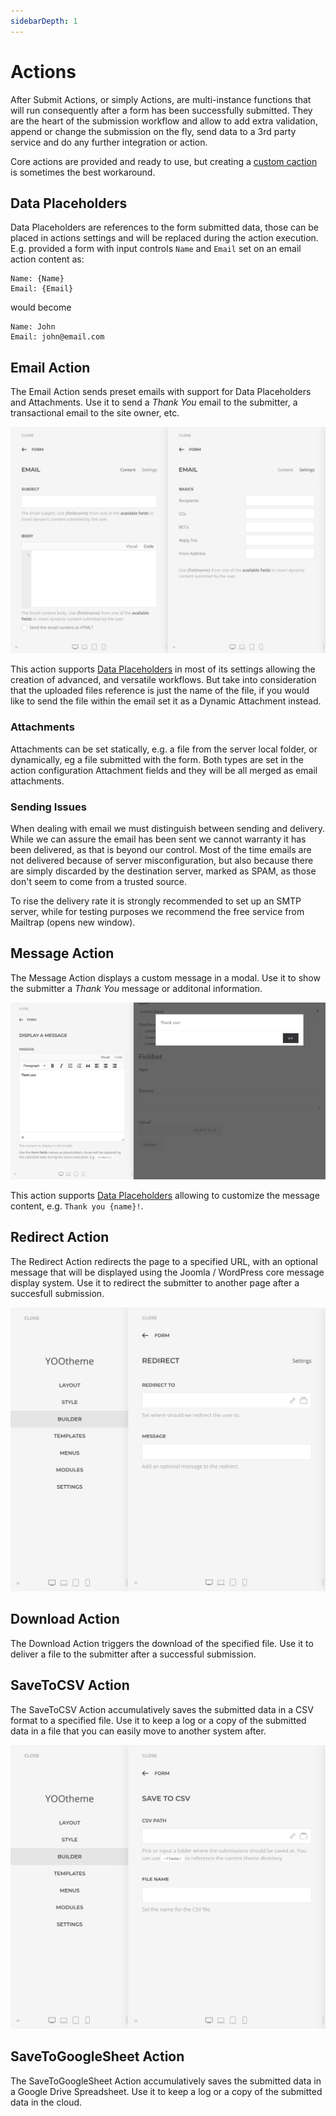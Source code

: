```yaml
---
sidebarDepth: 1
---
```


# Actions

After Submit Actions, or simply Actions, are multi-instance functions that will run consequently after a form has been successfully submitted. They are the heart of the submission workflow and allow to add extra validation, append or change the submission on the fly, send data to a 3rd party service and do any further integration or action.

Core actions are provided and ready to use, but creating a [custom caction](../advanced/custom-action) is sometimes the best workaround.

## Data Placeholders

Data Placeholders are references to the form submitted data, those can be placed in actions settings and will be replaced during the action execution. E.g. provided a form with input controls `Name` and `Email` set on an email action content as:

```
Name: {Name}
Email: {Email}
```

would become

```
Name: John
Email: john@email.com
```

## Email Action

The Email Action sends preset emails with support for Data Placeholders and Attachments. Use it to send a _Thank You_ email to the submitter, a transactional email to the site owner, etc.

![Email Form Action](./assets/actions/email.png)

This action supports [Data Placeholders](#data-placeholders) in most of its settings allowing the creation of advanced, and versatile workflows. But take into consideration that the uploaded files reference is just the name of the file, if you would like to send the file within the email set it as a Dynamic Attachment instead.

### Attachments

Attachments can be set statically, e.g. a file from the server local folder, or dynamically, eg a file submitted with the form. Both types are set in the action configuration Attachment fields and they will be all merged as email attachments.

### Sending Issues

When dealing with email we must distinguish between sending and delivery. While we can assure the email has been sent we cannot warranty it has been delivered, as that is beyond our control. Most of the time emails are not delivered because of server misconfiguration, but also because there are simply discarded by the destination server, marked as SPAM, as those don't seem to come from a trusted source.

To rise the delivery rate it is strongly recommended to set up an SMTP server, while for testing purposes we recommend the free service from Mailtrap (opens new window).

## Message Action

The Message Action displays a custom message in a modal. Use it to show the submitter a _Thank You_ message or additonal information.

![Message Form Action](./assets/actions/message.png)

This action supports [Data Placeholders](#data-placeholders) allowing to customize the message content, e.g. `Thank you {name}!`.

## Redirect Action

The Redirect Action redirects the page to a specified URL, with an optional message that will be displayed using the Joomla / WordPress core message display system. Use it to redirect the submitter to another page after a succesfull submission.

![Redirect Form Action](./assets/actions/redirect.png)

## Download Action

The Download Action triggers the download of the specified file. Use it to deliver a file to the submitter after a successful submission.

## SaveToCSV Action

The SaveToCSV Action accumulatively saves the submitted data in a CSV format to a specified file. Use it to keep a log or a copy of the submitted data in a file that you can easily move to another system after.

![Save to CSV Form Action](./assets/actions/savetocsv.png)

## SaveToGoogleSheet Action

The SaveToGoogleSheet Action accumulatively saves the submitted data in a Google Drive Spreadsheet. Use it to keep a log or a copy of the submitted data in the cloud.

